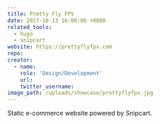 ```yaml
---
title: Pretty Fly FPV
date: 2017-10-13 16:00:00 +0000
related_tools:
  - hugo
  - snipcart
website: https://prettyflyfpv.com
repo:
creator:
  - name:
    role: 'Design/Development'
    url:
    twitter_username:
image_path: /uploads/showcase/prettyflyfpv.jpg
---
```


Static e-commerce website powered by Snipcart.
